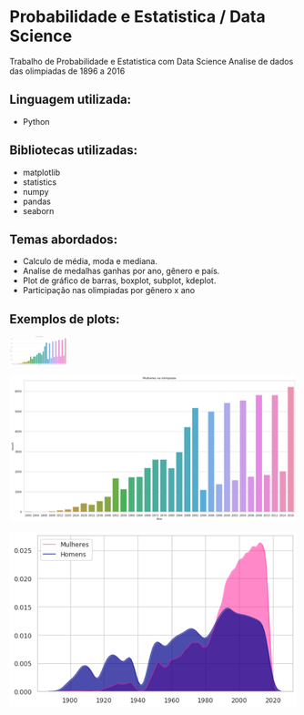 # Probabilidade e Estatistica / Data Science
Trabalho de Probabilidade e Estatistica com Data Science
Analise de dados das olimpiadas de 1896 a 2016
## Linguagem utilizada: 
- Python
## Bibliotecas utilizadas:
- matplotlib
- statistics
- numpy 
- pandas
- seaborn
## Temas abordados:
- Calculo de média, moda e mediana.
- Analise de medalhas ganhas por ano, gênero e país.
- Plot de gráfico de barras, boxplot, subplot, kdeplot.
- Participação nas olimpiadas por gênero x ano

## Exemplos de plots:
<img src="https://github.com/Kw-Vinicius/Probabilidade-e-Estatistica/blob/master/Imagens/imagem.png" width = "100">

![](https://github.com/Kw-Vinicius/Probabilidade-e-Estatistica/blob/master/Imagens/imagem.png)

![](https://github.com/Kw-Vinicius/Probabilidade-e-Estatistica/blob/master/Imagens/img3.png)
